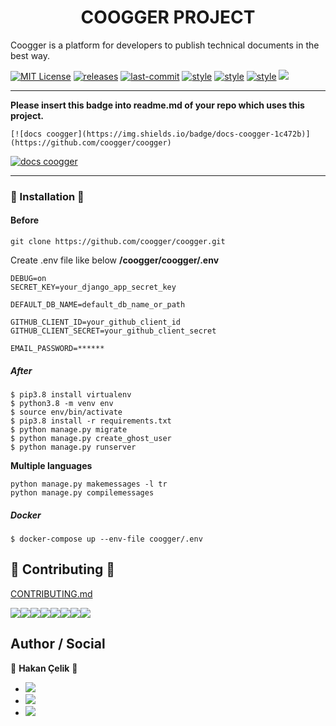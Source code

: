 <h1 align="center">COOGGER PROJECT</h1>
Coogger is a platform for developers to publish technical documents in the best way.

[![MIT License](https://img.shields.io/github/license/coogger/coogger.svg)](https://github.com/coogger/coogger/blob/super-coogger/LICENSE.txt)
[![releases](https://img.shields.io/github/release/coogger/coogger.svg)](https://github.com/coogger/coogger/releases)
[![last-commit](https://img.shields.io/github/last-commit/coogger/coogger.svg)](https://github.com/coogger/coogger/commits/master)
[![style](https://img.shields.io/badge/style-black-black)](https://github.com/psf/black)
[![style](https://img.shields.io/badge/style-isort-lightgrey)](https://github.com/timothycrosley/isort)
[![style](https://img.shields.io/badge/style-unimport-green)](https://github.com/hakancelik96/unimport)
[![](https://img.shields.io/github/contributors/coogger/coogger)](https://github.com/coogger/coogger/graphs/contributors)

---

**Please insert this badge into readme.md of your repo which uses this project.**

`[![docs coogger](https://img.shields.io/badge/docs-coogger-1c472b)](https://github.com/coogger/coogger)`

[![docs coogger](https://img.shields.io/badge/docs-coogger-1c472b)](https://github.com/coogger/coogger)

---

### 🚀 Installation 🚀

#### Before

`git clone https://github.com/coogger/coogger.git`

Create .env file like below **/coogger/coogger/.env**

```
DEBUG=on
SECRET_KEY=your_django_app_secret_key

DEFAULT_DB_NAME=default_db_name_or_path

GITHUB_CLIENT_ID=your_github_client_id
GITHUB_CLIENT_SECRET=your_github_client_secret

EMAIL_PASSWORD=******
```

##### After

```shell
$ pip3.8 install virtualenv
$ python3.8 -m venv env
$ source env/bin/activate
$ pip3.8 install -r requirements.txt
$ python manage.py migrate
$ python manage.py create_ghost_user
$ python manage.py runserver
```

**Multiple languages**

```shell
python manage.py makemessages -l tr
python manage.py compilemessages
```

##### Docker

```
$ docker-compose up --env-file coogger/.env
```

## 🤝 Contributing 🤝

[CONTRIBUTING.md](https://github.com/coogger/coogger/blob/coogger-dev/CONTRIBUTING.md)

[![](https://sourcerer.io/fame/hakancelik96/coogger/coogger/images/0)](https://sourcerer.io/fame/hakancelik96/coogger/coogger/links/0)[![](https://sourcerer.io/fame/hakancelik96/coogger/coogger/images/1)](https://sourcerer.io/fame/hakancelik96/coogger/coogger/links/1)[![](https://sourcerer.io/fame/hakancelik96/coogger/coogger/images/2)](https://sourcerer.io/fame/hakancelik96/coogger/coogger/links/2)[![](https://sourcerer.io/fame/hakancelik96/coogger/coogger/images/3)](https://sourcerer.io/fame/hakancelik96/coogger/coogger/links/3)[![](https://sourcerer.io/fame/hakancelik96/coogger/coogger/images/4)](https://sourcerer.io/fame/hakancelik96/coogger/coogger/links/4)[![](https://sourcerer.io/fame/hakancelik96/coogger/coogger/images/5)](https://sourcerer.io/fame/hakancelik96/coogger/coogger/links/5)[![](https://sourcerer.io/fame/hakancelik96/coogger/coogger/images/6)](https://sourcerer.io/fame/hakancelik96/coogger/coogger/links/6)[![](https://sourcerer.io/fame/hakancelik96/coogger/coogger/images/7)](https://sourcerer.io/fame/hakancelik96/coogger/coogger/links/7)

## Author / Social

👤 **Hakan Çelik** 👤

- [![](https://img.shields.io/twitter/follow/hakancelik96?style=social)](https://twitter.com/hakancelik96)
- [![](https://img.shields.io/twitter/follow/cooggercom?style=social)](https://twitter.com/cooggercom)
- [![](https://img.shields.io/github/followers/hakancelik96?label=hakancelik96&style=social)](https://github.com/hakancelik96)
